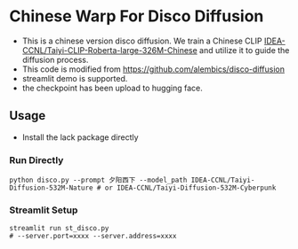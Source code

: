 # Chinese Warp For Disco Diffusion
- This is a chinese version disco diffusion. We train a Chinese CLIP [IDEA-CCNL/Taiyi-CLIP-Roberta-large-326M-Chinese](https://huggingface.co/IDEA-CCNL/Taiyi-CLIP-Roberta-large-326M-Chinese) and utilize it to guide the diffusion process. 
- This code is modified from https://github.com/alembics/disco-diffusion
- streamlit demo is supported.
- the checkpoint has been upload to hugging face.
## Usage

- Install the lack package directly
### Run Directly 
```
python disco.py --prompt 夕阳西下 --model_path IDEA-CCNL/Taiyi-Diffusion-532M-Nature # or IDEA-CCNL/Taiyi-Diffusion-532M-Cyberpunk
```

### Streamlit Setup
```
streamlit run st_disco.py
# --server.port=xxxx --server.address=xxxx
```
